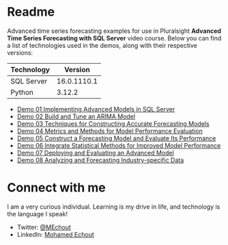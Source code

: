 # Readme
Advanced time series forecasting examples for use in Pluralsight **Advanced Time Series Forecasting with SQL Server** video course. Below you can find a list of technologies used in the demos, along with their respective versions:

| Technology    | Version |
| -------- | ------- |
| SQL Server  | 16.0.1110.1 |
| Python | 3.12.2 |

- [Demo 01 Implementing Advanced Models in SQL Server](https://github.com/SimoCs/sql-server-advanced-time-series-forecasting/blob/main/Demo%2001%20Implementing%20Advanced%20Models%20in%20SQL%20Server.ipynb)
- [Demo 02 Build and Tune an ARIMA Model](https://github.com/SimoCs/sql-server-advanced-time-series-forecasting/blob/main/Demo%2002%20Build%20and%20Tune%20an%20ARIMA%20Model.ipynb)
- [Demo 03 Techniques for Constructing Accurate Forecasting Models](https://github.com/SimoCs/sql-server-advanced-time-series-forecasting/blob/main/Demo%2003%20Techniques%20for%20Constructing%20Accurate%20Forecasting%20Models.ipynb)
- [Demo 04 Metrics and Methods for Model Performance Evaluation](https://github.com/SimoCs/sql-server-advanced-time-series-forecasting/blob/main/Demo%2004%20Metrics%20and%20Methods%20for%20Model%20Performance%20Evaluation.ipynb)
- [Demo 05 Construct a Forecasting Model and Evaluate Its Performance](https://github.com/SimoCs/sql-server-advanced-time-series-forecasting/blob/main/Demo%2005%20Construct%20a%20Forecasting%20Model%20and%20Evaluate%20Its%20Performance.ipynb)
- [Demo 06 Integrate Statistical Methods for Improved Model Performance](https://github.com/SimoCs/sql-server-advanced-time-series-forecasting/blob/main/Demo%2006%20Integrate%20Statistical%20Methods%20for%20Improved%20Model%20Performance.ipynb)
- [Demo 07 Deploying and Evaluating an Advanced Model](https://github.com/SimoCs/sql-server-advanced-time-series-forecasting/blob/main/Demo%2007%20Deploying%20and%20Evaluating%20an%20Advanced%20Model.ipynb)
- [Demo 08 Analyzing and Forecasting Industry-specific Data](https://github.com/SimoCs/sql-server-advanced-time-series-forecasting/blob/main/Demo%2008%20Analyzing%20and%20Forecasting%20Industry-specific%20Data.ipynb)

# Connect with me
I am a very curious individual. Learning is my drive in life, and technology is the language I speak!

- Twitter: [@MEchout](https://twitter.com/MEchout)
- LinkedIn: [Mohamed Echout](https://www.linkedin.com/in/mohamed-echout/)
